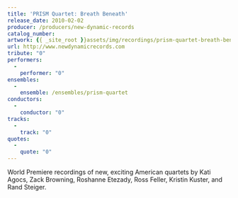 ```yaml
---
title: 'PRISM Quartet: Breath Beneath'
release_date: 2010-02-02
producer: /producers/new-dynamic-records
catalog_number: 
artwork: {{ _site_root }}assets/img/recordings/prism-quartet-breath-beneath.jpg
url: http://www.newdynamicrecords.com
tribute: "0"
performers: 
  -
    performer: "0"
ensembles: 
  -
    ensemble: /ensembles/prism-quartet
conductors: 
  -
    conductor: "0"
tracks: 
  -
    track: "0"
quotes: 
  -
    quote: "0"
---
```

World Premiere recordings of new, exciting American quartets by Kati Agocs, Zack Browning, Roshanne Etezady, Ross Feller, Kristin Kuster, and Rand Steiger.